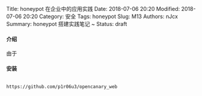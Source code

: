 Title: honeypot 在企业中的应用实践
Date: 2018-07-06 20:20
Modified: 2018-07-06 20:20
Category: 安全
Tags: honeypot
Slug: M13
Authors: nJcx
Summary: honeypot 搭建实践笔记 ~
Status: draft

#### 介绍
由于
#### 安装

```bash

https://github.com/p1r06u3/opencanary_web

```

